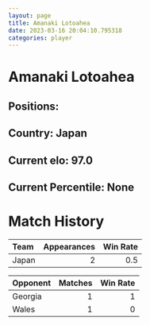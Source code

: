 ```yaml
---  
layout: page  
title: Amanaki Lotoahea  
date: 2023-03-16 20:04:10.795318  
categories: player  
---
```

# Amanaki Lotoahea

## Positions: 

## Country: Japan

## Current elo: 97.0

## Current Percentile: None

# Match History


| Team   |   Appearances |   Win Rate |
|:-------|--------------:|-----------:|
| Japan  |             2 |        0.5 |

| Opponent   |   Matches |   Win Rate |
|:-----------|----------:|-----------:|
| Georgia    |         1 |          1 |
| Wales      |         1 |          0 |
